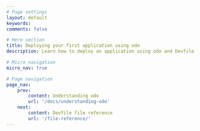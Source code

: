 ```yaml
---
# Page settings
layout: default
keywords:
comments: false

# Hero section
title: Deploying your first application using odo
description: Learn how to deploy an application using odo and Devfile

# Micro navigation
micro_nav: true

# Page navigation
page_nav:
    prev:
        content: Understanding odo
        url: '/docs/understanding-odo'
    next:
        content: Devfile file reference
        url: '/file-reference/'
---
```

